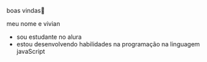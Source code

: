 boas vindas💮

meu nome e vivian

- sou estudante no alura
- estou desenvolvendo habilidades na programação na linguagem javaScript
